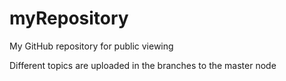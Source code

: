 # myRepository
My GitHub repository for public viewing

Different topics are uploaded in the branches to the master node
